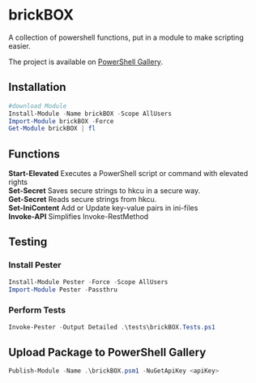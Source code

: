 # brickBOX

A collection of powershell functions, put in a module to make scripting easier. 

The project is available on [PowerShell Gallery](https://www.powershellgallery.com/packages/brickBOX).


## Installation

``` powershell
#download Module 
Install-Module -Name brickBOX -Scope AllUsers
Import-Module brickBOX -Force
Get-Module brickBOX | fl
```

## Functions

**Start-Elevated** Executes a PowerShell script or command with elevated rights  
**Set-Secret** Saves secure strings to hkcu in a secure way.  
**Get-Secret** Reads secure strings from hkcu.  
**Set-IniContent** Add or Update key-value pairs in ini-files  
**Invoke-API** Simplifies Invoke-RestMethod  


## Testing

### Install Pester

``` powershell
Install-Module Pester -Force -Scope AllUsers
Import-Module Pester -Passthru
```

### Perform Tests

``` powershell
Invoke-Pester -Output Detailed .\tests\brickBOX.Tests.ps1
```

## Upload Package to PowerShell Gallery
``` powershell
Publish-Module -Name .\brickBOX.psm1 -NuGetApiKey <apiKey>
```
